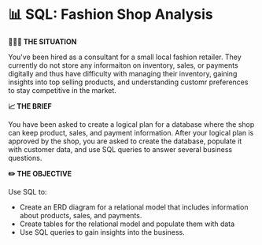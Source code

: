 # 📊 SQL: Fashion Shop Analysis

**👩🏻‍💼 THE SITUATION** 

You've been hired as a consultant for a small local fashion retailer. They currently do not store any informaiton on inventory, sales, or payments digitally and thus have difficulty with managing their inventory, gaining insights into top selling products, and understanding customr preferences to stay competitive in the market.

**📈 THE BRIEF**

You have been asked to create a logical plan for a database where the shop can keep product, sales, and payment information. After your logical plan is approved by the shop, you are asked to create the database, populate it with customer data, and use SQL queries to answer several business questions.

**✏️ THE OBJECTIVE**

Use SQL to:
- Create an ERD diagram for a relational model that includes information about products, sales, and payments.
- Create tables for the relational model and populate them with data
- Use SQL queries to gain insights into the business.

